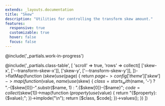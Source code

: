 ```yaml
---
extends: _layouts.documentation
title: "Skew"
description: "Utilities for controlling the transform skew amount."
features:
  responsive: true
  customizable: true
  hover: false
  focus: false
---
```


@include('_partials.work-in-progress')

@include('_partials.class-table', [
  'scroll' => true,
  'rows' => collect([
    ['skew-x', ['--transform-skew-x']],
    ['skew-y', ['--transform-skew-y']],
  ])->flatMap(function ($skew) use ($page) {
    return $page->config['theme']['skew']->map(function ($value, $name) use ($skew) {
      $class = starts_with($name, '-')
        ? ".-{$skew[0]}-".substr($name, 1)
        : ".{$skew[0]}-{$name}";
      $code = collect($skew[1])->map(function ($property) use ($value) {
        return "{$property}: {$value};";
      })->implode("\n");
      return [$class, $code];
    })->values();
  })
])

